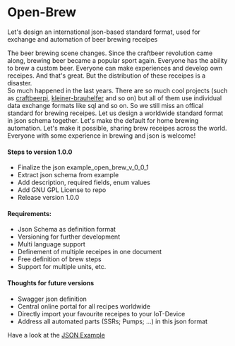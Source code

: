 # Open-Brew
Let's design an international json-based standard format, used for exchange and automation of beer brewing receipes

The beer brewing scene changes. Since the craftbeer revolution came along, brewing beer became a popular sport again. Everyone has the ability to brew a custom beer. Everyone can make experiences and develop own receipes. And that's great. But the distribution of these receipes is a disaster.  
So much happened in the last years. There are so much cool projects (such as [craftbeerpi](https://github.com/Manuel83/craftbeerpi "Goto craftbeerpi"), [kleiner-brauhelfer](https://github.com/Gremmel/kleiner-brauhelfer "Goto kleiner-brauhelfer") and so on) but all of them use individual data exchange formats like sql and so on. So we still miss an offical standard for brewing receipes. Let us design a worldwide standard format in json schema together. Let's make the default for home brewing automation. Let's make it possible, sharing brew receipes across the world. Everyone with some experience in brewing and json is welcome!

#### Steps to version 1.0.0
- Finalize the json example_open_brew_v_0_0_1
- Extract json schema from example
- Add description, required fields, enum values
- Add GNU GPL License to repo
- Release version 1.0.0

#### Requirements:
- Json Schema as definition format
- Versioning for further development
- Multi language support
- Definement of multiple receipes in one document
- Free definition of brew steps
- Support for multiple units, etc.

#### Thoughts for future versions
- Swagger json definition
- Central online portal for all recipes worldwide
- Directly import your favourite receipes to your IoT-Device
- Address all automated parts (SSRs; Pumps; ...) in this json format

Have a look at the [JSON Example](https://github.com/SeeSharp7/Open-Brew/blob/master/v1.0.0/open-brew-example-1_0_0.json "JSON Example for Open Brew Version 1.0.0")
